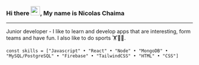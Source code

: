 ### Hi there <img src="https://raw.githubusercontent.com/TheDudeThatCode/TheDudeThatCode/master/Assets/Hi.gif" width="25" height="25" />, My name is Nicolas Chaima
---------------------------------------------------------------------------------------------------------
Junior developer - I like to learn and develop apps that are interesting, form teams and have fun. I also like to do sports 🏋️🏐🚴.


    const skills = ["Javascript" • "React" • "Node" • "MongoDB" • "MySQL/PostgreSQL" • "Firebase" • "TailwindCSS" • "HTML" • "CSS"]
